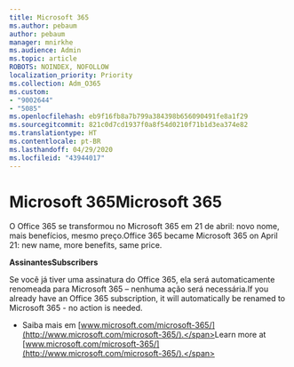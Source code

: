 ```yaml
---
title: Microsoft 365
ms.author: pebaum
author: pebaum
manager: mnirkhe
ms.audience: Admin
ms.topic: article
ROBOTS: NOINDEX, NOFOLLOW
localization_priority: Priority
ms.collection: Adm_O365
ms.custom:
- "9002644"
- "5085"
ms.openlocfilehash: eb9f16fb8a7b799a384398b656090491fe8a1f29
ms.sourcegitcommit: 821c0d7cd1937f0a8f54d0210f71b1d3ea374e82
ms.translationtype: HT
ms.contentlocale: pt-BR
ms.lasthandoff: 04/29/2020
ms.locfileid: "43944017"
---
```

# <a name="microsoft-365"></a><span data-ttu-id="93ec6-102">Microsoft 365</span><span class="sxs-lookup"><span data-stu-id="93ec6-102">Microsoft 365</span></span>

<span data-ttu-id="93ec6-103">O Office 365 se transformou no Microsoft 365 em 21 de abril: novo nome, mais benefícios, mesmo preço.</span><span class="sxs-lookup"><span data-stu-id="93ec6-103">Office 365 became Microsoft 365 on April 21: new name, more benefits, same price.</span></span>

<span data-ttu-id="93ec6-104">**Assinantes**</span><span class="sxs-lookup"><span data-stu-id="93ec6-104">**Subscribers**</span></span>

<span data-ttu-id="93ec6-105">Se você já tiver uma assinatura do Office 365, ela será automaticamente renomeada para Microsoft 365 – nenhuma ação será necessária.</span><span class="sxs-lookup"><span data-stu-id="93ec6-105">If you already have an Office 365 subscription, it will automatically be renamed to Microsoft 365 - no action is needed.</span></span>

- <span data-ttu-id="93ec6-106">Saiba mais em [www.microsoft.com/microsoft-365/](http://www.microsoft.com/microsoft-365/).</span><span class="sxs-lookup"><span data-stu-id="93ec6-106">Learn more at [www.microsoft.com/microsoft-365/](http://www.microsoft.com/microsoft-365/).</span></span>
